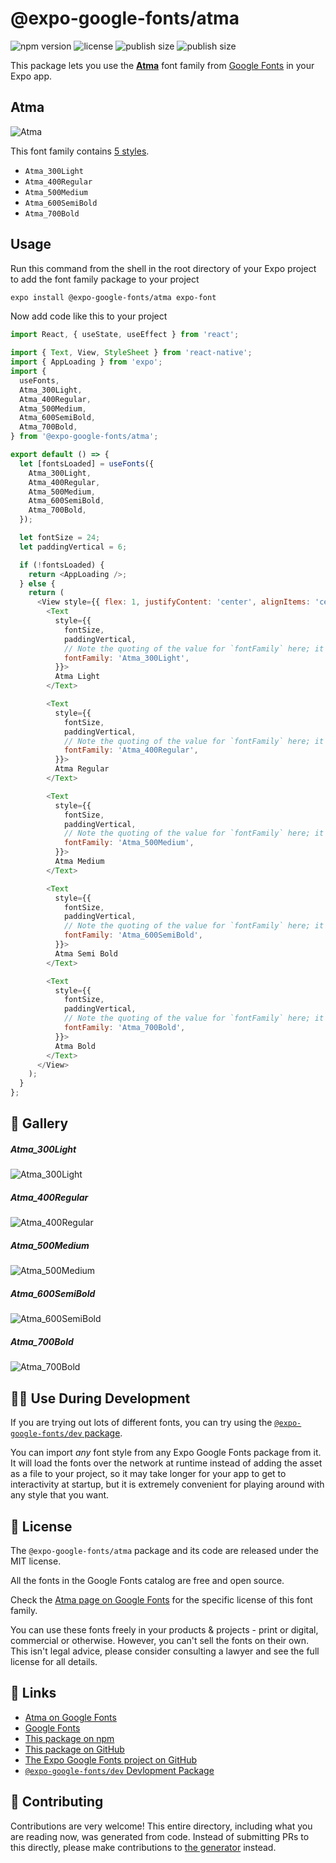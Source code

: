 # @expo-google-fonts/atma

![npm version](https://flat.badgen.net/npm/v/@expo-google-fonts/atma)
![license](https://flat.badgen.net/github/license/expo/google-fonts)
![publish size](https://flat.badgen.net/packagephobia/install/@expo-google-fonts/atma)
![publish size](https://flat.badgen.net/packagephobia/publish/@expo-google-fonts/atma)

This package lets you use the [**Atma**](https://fonts.google.com/specimen/Atma) font family from [Google Fonts](https://fonts.google.com/) in your Expo app.

## Atma

![Atma](./font-family.png)

This font family contains [5 styles](#-gallery).

- `Atma_300Light`
- `Atma_400Regular`
- `Atma_500Medium`
- `Atma_600SemiBold`
- `Atma_700Bold`

## Usage

Run this command from the shell in the root directory of your Expo project to add the font family package to your project
```sh
expo install @expo-google-fonts/atma expo-font
```

Now add code like this to your project
```js
import React, { useState, useEffect } from 'react';

import { Text, View, StyleSheet } from 'react-native';
import { AppLoading } from 'expo';
import {
  useFonts,
  Atma_300Light,
  Atma_400Regular,
  Atma_500Medium,
  Atma_600SemiBold,
  Atma_700Bold,
} from '@expo-google-fonts/atma';

export default () => {
  let [fontsLoaded] = useFonts({
    Atma_300Light,
    Atma_400Regular,
    Atma_500Medium,
    Atma_600SemiBold,
    Atma_700Bold,
  });

  let fontSize = 24;
  let paddingVertical = 6;

  if (!fontsLoaded) {
    return <AppLoading />;
  } else {
    return (
      <View style={{ flex: 1, justifyContent: 'center', alignItems: 'center' }}>
        <Text
          style={{
            fontSize,
            paddingVertical,
            // Note the quoting of the value for `fontFamily` here; it expects a string!
            fontFamily: 'Atma_300Light',
          }}>
          Atma Light
        </Text>

        <Text
          style={{
            fontSize,
            paddingVertical,
            // Note the quoting of the value for `fontFamily` here; it expects a string!
            fontFamily: 'Atma_400Regular',
          }}>
          Atma Regular
        </Text>

        <Text
          style={{
            fontSize,
            paddingVertical,
            // Note the quoting of the value for `fontFamily` here; it expects a string!
            fontFamily: 'Atma_500Medium',
          }}>
          Atma Medium
        </Text>

        <Text
          style={{
            fontSize,
            paddingVertical,
            // Note the quoting of the value for `fontFamily` here; it expects a string!
            fontFamily: 'Atma_600SemiBold',
          }}>
          Atma Semi Bold
        </Text>

        <Text
          style={{
            fontSize,
            paddingVertical,
            // Note the quoting of the value for `fontFamily` here; it expects a string!
            fontFamily: 'Atma_700Bold',
          }}>
          Atma Bold
        </Text>
      </View>
    );
  }
};

```

## 🔡 Gallery

##### Atma_300Light
![Atma_300Light](./Atma_300Light.ttf.png)

##### Atma_400Regular
![Atma_400Regular](./Atma_400Regular.ttf.png)

##### Atma_500Medium
![Atma_500Medium](./Atma_500Medium.ttf.png)

##### Atma_600SemiBold
![Atma_600SemiBold](./Atma_600SemiBold.ttf.png)

##### Atma_700Bold
![Atma_700Bold](./Atma_700Bold.ttf.png)


## 👩‍💻 Use During Development

If you are trying out lots of different fonts, you can try using the [`@expo-google-fonts/dev` package](https://github.com/expo/google-fonts/tree/master/font-packages/dev#readme).

You can import *any* font style from any Expo Google Fonts package from it. It will load the fonts
over the network at runtime instead of adding the asset as a file to your project, so it may take longer
for your app to get to interactivity at startup, but it is extremely convenient
for playing around with any style that you want.

## 📖 License

The `@expo-google-fonts/atma` package and its code are released under the MIT license.

All the fonts in the Google Fonts catalog are free and open source.

Check the [Atma page on Google Fonts](https://fonts.google.com/specimen/Atma) for the specific license of this font family.

You can use these fonts freely in your products & projects - print or digital, commercial or otherwise. However, you can't sell the fonts on their own. This isn't legal advice, please consider consulting a lawyer and see the full license for all details.

## 🔗 Links

- [Atma on Google Fonts](https://fonts.google.com/specimen/Atma)
- [Google Fonts](https://fonts.google.com/)
- [This package on npm](https://www.npmjs.com/package/@expo-google-fonts/atma)
- [This package on GitHub](https://github.com/expo/google-fonts/tree/master/font-packages/atma)
- [The Expo Google Fonts project on GitHub](https://github.com/expo/google-fonts)
- [`@expo-google-fonts/dev` Devlopment Package](https://github.com/expo/google-fonts/tree/master/font-packages/dev)

## 🤝 Contributing

Contributions are very welcome! This entire directory, including what you are reading now, was generated from code. Instead of submitting PRs to this directly, please make contributions to [the generator](https://github.com/expo/google-fonts/tree/master/packages/generator) instead.
